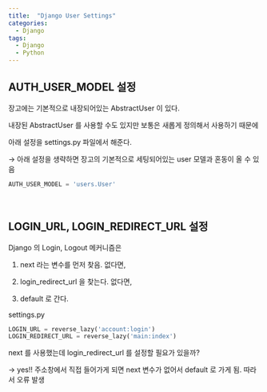 ```yaml
---
title:  "Django User Settings"
categories:
  - Django
tags:
  - Django
  - Python
---
```


## AUTH_USER_MODEL 설정

장고에는 기본적으로 내장되어있는 AbstractUser 이 있다.

내장된 AbstractUser 를 사용할 수도 있지만 보통은 새롭게 정의해서 사용하기 때문에

아래 설정을 settings.py 파일에서 해준다.

→ 아래 설정을 생략하면 장고의 기본적으로 세팅되어있는 user 모델과 혼동이 올 수 있음

```python
AUTH_USER_MODEL = 'users.User'
```

<br>

## LOGIN_URL, LOGIN_REDIRECT_URL 설정

Django 의  Login, Logout 메커니즘은

1. next 라는 변수를 먼저 찾음. 없다면,

2. login_redirect_url 을 찾는다. 없다면,

3. default 로 간다.


settings.py

```python
LOGIN_URL = reverse_lazy('account:login')
LOGIN_REDIRECT_URL = reverse_lazy('main:index')
```

next 를 사용했는데 login_redirect_url 를 설정할 필요가 있을까?

→ yes!! 주소창에서 직접 들어가게 되면 next 변수가 없어서 default 로 가게 됨. 따라서 오류 발생
